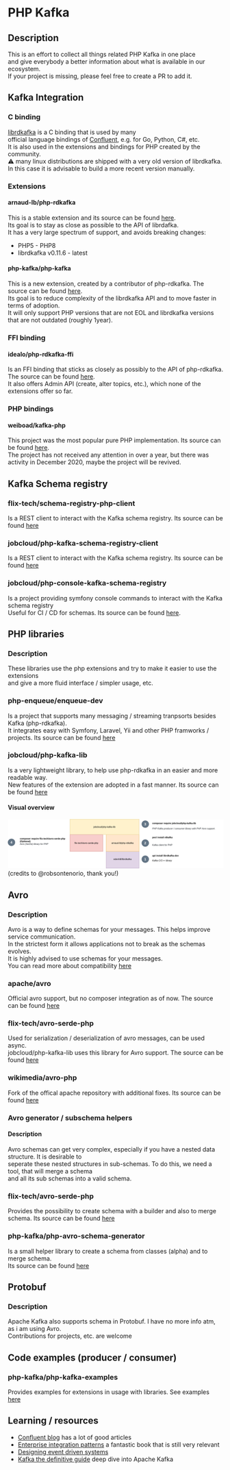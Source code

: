# PHP Kafka
## Description
This is an effort to collect all things related PHP Kafka in one place  
and give everybody a better information about what is available in our ecosystem.  
If your project is missing, please feel free to create a PR to add it.

## Kafka Integration

### C binding
[librdkafka](https://github.com/edenhill/librdkafka) is a C binding that is used by many  
official language bindings of [Confluent](https://www.confluent.io/), e.g. for Go, Python, C#, etc.  
It is also used in the extensions and bindings for PHP created by the community.  
:warning: many linux distributions are shipped with a very old version of librdkafka.  
In this case it is advisable to build a more recent version manually.

### Extensions
#### arnaud-lb/php-rdkafka
This is a stable extension and its source can be found [here](https://github.com/arnaud-lb/php-rdkafka).  
Its goal is to stay as close as possible to the API of librdafka.  
It has a very large spectrum of support, and avoids breaking changes:
- PHP5 - PHP8
- librdkafka v0.11.6 - latest

#### php-kafka/php-kafka
This is a new extension, created by a contributor of php-rdkafka. The source can be found [here](https://github.com/php-kafka/php-kafka).  
Its goal is to reduce complexity of the librdkafka API and to move faster in terms of adoption.  
It will only support PHP versions that are not EOL and librdkafka versions that are not outdated (roughly 1year).  

### FFI binding
#### idealo/php-rdkafka-ffi
Is an FFI binding that sticks as closely as possibly to the API of php-rdkafka. The source can be found [here](https://github.com/idealo/php-rdkafka-ffi).  
It also offers Admin API (create, alter topics, etc.), which none of the extensions offer so far.

### PHP bindings
#### weiboad/kafka-php
This project was the most popular pure PHP implementation. Its source can be found [here](https://github.com/weiboad/kafka-php).  
The project has not received any attention in over a year, but there was activity in December 2020, maybe the project will be revived.

## Kafka Schema registry
### flix-tech/schema-registry-php-client
Is a REST client to interact with the Kafka schema registry. Its source can be found [here](https://github.com/flix-tech/schema-registry-php-client)
### jobcloud/php-kafka-schema-registry-client
Is a REST client to interact with the Kafka schema registry. Its source can be found [here](https://github.com/jobcloud/php-kafka-schema-registry-client)
### jobcloud/php-console-kafka-schema-registry
Is a project providing symfony console commands to interact with the Kafka schema registry  
Useful for CI / CD for schemas. Its source can be found [here](https://github.com/jobcloud/php-console-kafka-schema-registry).

## PHP libraries
### Description
These libraries use the php extensions and try to make it easier to use the extensions  
and give a more fluid interface / simpler usage, etc.
### php-enqueue/enqueue-dev
Is a project that supports many messaging / streaming tranpsorts besides Kafka (php-rdkafka).  
It integrates easy with Symfony, Laravel, Yii and other PHP framworks / projects. Its source can be found [here](https://github.com/php-enqueue/enqueue-dev)
### jobcloud/php-kafka-lib
Is a very lightweight library, to help use php-rdkafka in an easier and more readable way.  
New features of the extension are adopted in a fast manner. Its source can be found [here](https://github.com/jobcloud/php-kafka-lib)
#### Visual overview
![php-kafka-lib visual overview](resources/php-kafka-lib-visual.png)
(credits to @robsontenorio, thank you!)

## Avro
### Description
Avro is a way to define schemas for your messages. This helps improve service communication.  
In the strictest form it allows applications not to break as the schemas evolves.  
It is highly advised to use schemas for your messages.  
You can read more about compatibility [here](https://docs.confluent.io/platform/current/schema-registry/avro.html)
### apache/avro
Official avro support, but no composer integration as of now. The source can be found [here](https://github.com/apache/avro/tree/master/lang/php)
### flix-tech/avro-serde-php
Used for serialization / deserialization of avro messages, can be used async.  
jobcloud/php-kafka-lib uses this library for Avro support.
The source can be found [here](https://github.com/flix-tech/avro-serde-php)
### wikimedia/avro-php
Fork of the offical apache repository with additional fixes. Its source can be found [here](https://github.com/wikimedia/avro-php)

### Avro generator / subschema helpers
#### Description
Avro schemas can get very complex, especially if you have a nested data structure. It is desirable to  
seperate these nested structures in sub-schemas. To do this, we need a tool, that will merge a schema  
and all its sub schemas into a valid schema.
### flix-tech/avro-serde-php
Provides the possibility to create schema with a builder and also to merge schema. Its source can be found [here](https://github.com/flix-tech/avro-serde-php)
### php-kafka/php-avro-schema-generator
Is a small helper library to create a schema from classes (alpha) and to merge schema.  
Its source can be found [here](https://github.com/php-kafka/php-avro-schema-generator)

## Protobuf
### Description
Apache Kafka also supports schema in Protobuf. I have no more info atm, as i am using Avro.  
Contributions for projects, etc. are welcome

## Code examples (producer / consumer)
### php-kafka/php-kafka-examples
Provides examples for extensions in usage with libraries. See examples [here](https://github.com/php-kafka/php-kafka-examples)

## Learning / resources
- [Confluent blog](https://www.confluent.io/blog) has a lot of good articles
- [Enterprise integration patterns](https://www.enterpriseintegrationpatterns.com/) a fantastic book that is still very relevant
- [Designing event driven systems](https://www.confluent.io/designing-event-driven-systems/)
- [Kafka the definitive guide](https://www.confluent.io/resources/kafka-the-definitive-guide/) deep dive into Apache Kafka
